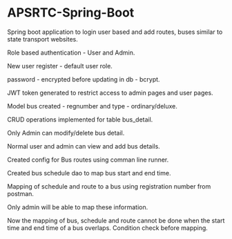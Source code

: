 # APSRTC-Spring-Boot
Spring boot application to login user based and add routes, buses similar to state transport websites.

Role based authentication - User and Admin.

New user register - default user role.

password - encrypted before updating in db - bcrypt.

JWT token generated to restrict access to admin pages and user pages.

Model bus created - regnumber and type - ordinary/deluxe.

CRUD operations implemented for table bus_detail.

Only Admin can modify/delete bus detail.

Normal user and admin can view and add bus details.

Created config for Bus routes using comman line runner.

Created bus schedule dao to map bus start and end time.

Mapping of schedule and route to a bus using registration number from postman.

Only admin will be able to map these information.

Now the mapping of bus, schedule and route cannot be done when the start time and end time of a bus overlaps. Condition check before mapping.

